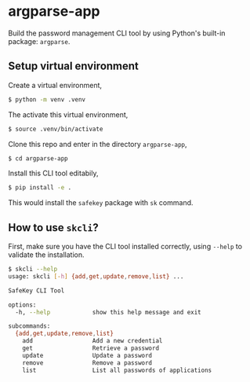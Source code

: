 # argparse-app

Build the password management CLI tool by using Python's built-in package: `argparse`.


## Setup virtual environment

Create a virtual environment,

```bash
$ python -m venv .venv
```

The activate this virtual environment,

```bash
$ source .venv/bin/activate
```

Clone this repo and enter in the directory `argparse-app`,

```bash
$ cd argparse-app
```

Install this CLI tool editabily,

```bash
$ pip install -e .
```

This would install the `safekey` package with `sk` command. 


## How to use `skcli`?

First, make sure you have the CLI tool installed correctly, using `--help` to validate the installation.

```bash
$ skcli --help
usage: skcli [-h] {add,get,update,remove,list} ...

SafeKey CLI Tool

options:
  -h, --help            show this help message and exit

subcommands:
  {add,get,update,remove,list}
    add                 Add a new credential
    get                 Retrieve a password
    update              Update a password
    remove              Remove a password
    list                List all passwords of applications
```
